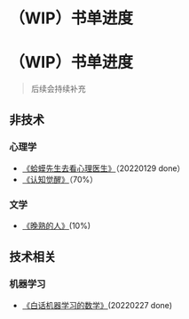 # （WIP）书单进度


# （WIP）书单进度

> 后续会持续补充


## 非技术

### 心理学

- [《蛤蟆先生去看心理医生》](https://zhengyua.cn/posts/daily_life/reading/2.html/)（20220129 done）
- [《认知觉醒》](https://zhengyua.cn/posts/daily_life/reading/1.html/)（70%）

### 文学

- [《晚熟的人》](https://weread.qq.com/web/reader/f2d32110723543faf2d09c3kc81322c012c81e728d9d180)(10%)


## 技术相关

### 机器学习

- [《白话机器学习的数学》](https://zhengyua.cn/posts/ai/machine_learning/0.html/)(20220227 done)
